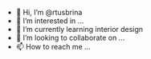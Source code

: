 - 👋 Hi, I’m @rtusbrina
- 👀 I’m interested in ...
- 🌱 I’m currently learning interior design
- 💞️ I’m looking to collaborate on ...
- 📫 How to reach me ...

<!---
rtusbrina/rtusbrina is a ✨ special ✨ repository because its `README.md` (this file) appears on your GitHub profile.
You can click the Preview link to take a look at your changes.
--->

